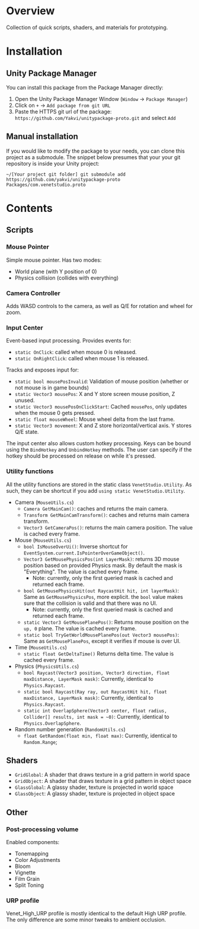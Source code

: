 # Overview

Collection of quick scripts, shaders, and materials for prototyping.

# Installation

## Unity Package Manager

You can install this package from the Package Manager directly:
1. Open the Unity Package Manager Window (`Window` -> `Package Manager`)
2. Click on `+` -> `Add package from git URL`
3. Paste the HTTPS git url of the package: `https://github.com/Yakvi/unitypackage-proto.git` and select `Add`

## Manual installation

If you would like to modify the package to your needs, you can clone this project as a submodule. The snippet below presumes that your
your git repository is inside your Unity project:

```
~/[Your project git folder] git submodule add https://github.com/yakvi/unitypackage-proto Packages/com.venetstudio.proto  
```

# Contents

## Scripts

### Mouse Pointer

Simple mouse pointer. Has two modes:

* World plane (with Y position of 0)
* Physics collision (collides with everything)

### Camera Controller

Adds WASD controls to the camera, as well as Q/E for rotation and wheel for zoom.

### Input Center

Event-based input processing. Provides events for:

* `static OnClick`: called when mouse 0 is released.
* `static OnRightClick`: called when mouse 1 is released.

Tracks and exposes input for:

* `static bool mousePosInvalid`: Validation of mouse position (whether or not mouse is in game bounds)
* `static Vector3 mousePos`: X and Y store screen mouse position, Z unused.
* `static Vector3 mousePosOnClickStart`: Cached `mousePos`, only updates when the mouse 0 gets pressed.
* `static float mouseWheel`: Mouse wheel delta from the last frame.
* `static Vector3 movement`: X and Z store horizontal/vertical axis. Y stores Q/E state.

The input center also allows custom hotkey processing. Keys can be bound using the `BindHotkey` and `UnbindHotkey`
methods. The user can specify if the hotkey should be processed on release on while it's pressed.

### Utility functions

All the utility functions are stored in the static class `VenetStudio.Utility`. As such, they can be shortcut if you
add `using static VenetStudio.Utility`.

* Camera (`MouseUtils.cs`)
    * `Camera GetMainCam()`: caches and returns the main camera.
    * `Transform GetMainCamTransform()`: caches and returns main camera transform.
    * `Vector3 GetCameraPos()`: returns the main camera position. The value is cached every frame.
* Mouse (`MouseUtils.cs`)
    * `bool IsMouseOverUi()`: Inverse shortcut for `EventSystem.current.IsPointerOverGameObject()`.
    * `Vector3 GetMousePhysicsPos(int LayerMask)`: returns 3D mouse position based on provided Physics mask. By default
      the mask is "Everything". The value is cached every frame.
        * Note: currently, only the first queried mask is cached and returned each frame.
    * `bool GetMousePhysicsHit(out RaycastHit hit, int layerMask)`: Same as `GetMousePhysicsPos`, more explicit.
      the `bool` value makes sure that the collision is valid and that there was no UI.
        * Note: currently, only the first queried mask is cached and returned each frame.
    * `static Vector3 GetMousePlanePos()`: Returns mouse position on the `up, 0` plane. The value is cached every frame.
    * `static bool TryGetWorldMousePlanePos(out Vector3 mousePos)`: Same as `GetMousePlanePos`, except it verifies if
      mouse is over UI.
* Time (`MouseUtils.cs`)
    * `static float GetDeltaTime()` Returns delta time. The value is cached every frame.
* Physics (`PhysicsUtils.cs`)
    * `bool Raycast(Vector3 position, Vector3 direction, float maxDistance, LayerMask mask)`: Currently, identical
      to `Physics.Raycast`.
    * `static bool Raycast(Ray ray, out RaycastHit hit, float maxDistance, LayerMask mask)`: Currently, identical
      to `Physics.Raycast`.
    * `static int OverlapSphere(Vector3 center, float radius, Collider[] results, int mask = ~0)`: Currently, identical
      to `Physics.OverlapSphere`.
* Random number generation (`RandomUtils.cs`)
    * `float GetRandom(float min, float max)`: Currently, identical to `Random.Range`;

## Shaders

* `GridGlobal`: A shader that draws texture in a grid pattern in world space
* `GridObject`: A shader that draws texture in a grid pattern in object space
* `GlassGlobal`: A glassy shader, texture is projected in world space
* `GlassObject`: A glassy shader, texture is projected in object space

## Other

### Post-processing volume

Enabled components:

* Tonemapping
* Color Adjustments
* Bloom
* Vignette
* Film Grain
* Split Toning

### URP profile

Venet_High_URP profile is mostly identical to the default High URP profile. The only difference are some minor tweaks to
ambient occlusion. 